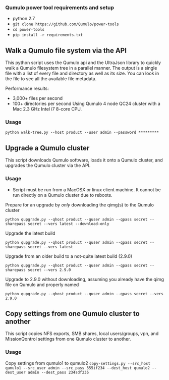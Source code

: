 ### Qumulo power tool requirements and setup
* python 2.7
* `git clone https://github.com/Qumulo/power-tools`
* `cd power-tools`
* `pip install -r requirements.txt`


## Walk a Qumulo file system via the API

This python script uses the Qumulo api and the UltraJson library to quickly walk a Qumulo filesystem tree in a parallel manner. The output is a single file with a list of every file and directory as well as its size. You can look in the file to see all the available file metadata.

Performance results: 
* 3,000+ files per second
* 100+ directories per second
Using Qumulo 4 node QC24 cluster with a Mac 2.3 GHz Intel i7 8-core CPU.

### Usage
`python walk-tree.py --host product --user admin --password *********`


## Upgrade a Qumulo cluster

This script downloads Qumulo software, loads it onto a Qumulo cluster, and upgrades the Qumulo cluster via the API.

### Usage
* Script must be run from a MacOSX or linux client machine. It cannot be run directly on a Qumulo cluster due to reboots.

Prepare for an upgrade by *only* downloading the qimg(s) to the Qumulo cluster

`python qupgrade.py --qhost product --quser admin --qpass secret --sharepass secret --vers latest --download-only`

Upgrade the latest build

`python qupgrade.py --qhost product --quser admin --qpass secret --sharepass secret --vers latest`

Upgrade from an older build to a not-quite latest build (2.9.0)

`python qupgrade.py --qhost product --quser admin --qpass secret --sharepass secret --vers 2.9.0`

Upgrade to 2.9.0 without downloading, assuming you already have the qimg file on Qumulo and properly named

`python qupgrade.py --qhost product --quser admin --qpass secret --vers 2.9.0`


## Copy settings from one Qumulo cluster to another

This script copies NFS exports, SMB shares, local users/groups, vpn, and MissionQontrol settings from one Qumulo cluster to another.

### Usage

Copy settings from qumulo1 to qumulo2
`copy-settings.py --src_host qumulo1 --src_user admin --src_pass 555if234 --dest_host qumulo2 --dest_user admin --dest_pass 234sdf235`
